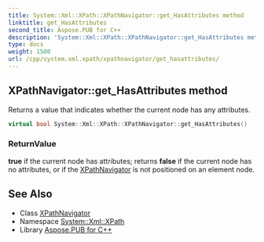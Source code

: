 ```yaml
---
title: System::Xml::XPath::XPathNavigator::get_HasAttributes method
linktitle: get_HasAttributes
second_title: Aspose.PUB for C++
description: 'System::Xml::XPath::XPathNavigator::get_HasAttributes method. Returns a value that indicates whether the current node has any attributes in C++.'
type: docs
weight: 1500
url: /cpp/system.xml.xpath/xpathnavigator/get_hasattributes/
---
```

## XPathNavigator::get_HasAttributes method


Returns a value that indicates whether the current node has any attributes.

```cpp
virtual bool System::Xml::XPath::XPathNavigator::get_HasAttributes()
```


### ReturnValue

**true** if the current node has attributes; returns **false** if the current node has no attributes, or if the [XPathNavigator](../) is not positioned on an element node.

## See Also

* Class [XPathNavigator](../)
* Namespace [System::Xml::XPath](../../)
* Library [Aspose.PUB for C++](../../../)
